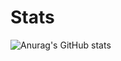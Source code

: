 # Stats 
![Anurag's GitHub stats](https://github-readme-stats.vercel.app/api?username=bastigamedc&show_icons=true&theme=dracula)
